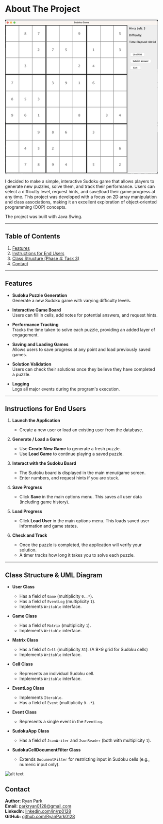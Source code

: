 # About The Project

![alt text](image1.png "Title")

I decided to make a simple, interactive Sudoku game that allows players to generate new puzzles, solve them, and track their performance. Users can select a difficulty level, request hints, and save/load their game progress at any time. This project was developed with a focus on 2D array manipulation and class associations, making it an excellent exploration of object‐oriented programming (OOP) concepts.

The project was built with Java Swing.

---

## Table of Contents

1. [Features](#features)  
2. [Instructions for End Users](#instructions-for-end-users)  
3. [Class Structure (Phase 4: Task 3)](#class-structure-phase-4-task-3)  
4. [Contact](#contact)

---

## Features

- **Sudoku Puzzle Generation**  
  Generate a new Sudoku game with varying difficulty levels.

- **Interactive Game Board**  
  Users can fill in cells, add notes for potential answers, and request hints.

- **Performance Tracking**  
  Tracks the time taken to solve each puzzle, providing an added layer of engagement.

- **Saving and Loading Games**  
  Allows users to save progress at any point and load previously saved games.

- **Solution Validation**  
  Users can check their solutions once they believe they have completed a puzzle.

- **Logging**   
Logs all major events during the program's execution.


---

## Instructions for End Users

1. **Launch the Application**   
    - Create a new user or load an existing user from the database.

2. **Generate / Load a Game**  
   - Use **Create New Game** to generate a fresh puzzle.  
   - Use **Load Game** to continue playing a saved puzzle.

3. **Interact with the Sudoku Board**  
   - The Sudoku board is displayed in the main menu/game screen.  
   - Enter numbers, and request hints if you are stuck.

4. **Save Progress**  
   - Click **Save** in the main options menu. This saves all user data (including game history).

5. **Load Progress**  
   - Click **Load User** in the main options menu. This loads saved user information and game states.

6. **Check and Track**  
   - Once the puzzle is completed, the application will verify your solution.  
   - A timer tracks how long it takes you to solve each puzzle.

---

## Class Structure & UML Diagram

- **User Class**  
    - Has a field of `Game` (multiplicity `0..*`).  
    - Has a field of `EventLog` (multiplicity `1`).  
    - Implements `Writable` interface.

- **Game Class**  
    - Has a field of `Matrix` (multiplicity `1`).  
    - Implements `Writable` interface.

- **Matrix Class**  
    - Has a field of `Cell` (multiplicity `81`). (A 9×9 grid for Sudoku cells)  
    - Implements `Writable` interface.

- **Cell Class**  
    - Represents an individual Sudoku cell.  
    - Implements `Writable` interface.

- **EventLog Class**  
    - Implements `Iterable`.  
    - Has a field of `Event` (multiplicity `0..*`).

- **Event Class**  
    - Represents a single event in the `EventLog`.

- **SudokuApp Class**  
    - Has a field of `JsonWriter` and `JsonReader` (both with multiplicity `1`).

- **SudokuCellDocumentFilter Class**  
    - Extends `DocumentFilter` for restricting input in Sudoku cells (e.g., numeric input only).

![alt text](UML_Design_Diagram.png "Title")

## Contact

**Author:** Ryan Park  
**Email:** [parkryan0128@gmail.com](mailto:parkryan0128@gmail.com)  
**LinkedIn:** [linkedin.com/in/rp0128](https://linkedin.com/in/rp0128)  
**GitHub:** [github.com/RyanPark0128](https://github.com/RyanPark0128)